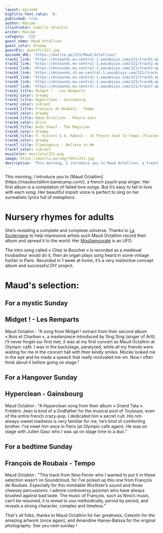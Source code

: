 ```yaml
---
layout: episode
bigTitle_font_ratio: '6'
published: true
author: Maxime
illustrator: Camille Célestin
writer: Maxime
category: '221'
guest_name: Maud Octallinn
guest_color: dreamy
guestPic: guestPic221.jpg
episode_URL: 'https://mailta.pe/221/Maud-Octallinn/'
track1_link: 'https://mtsounds.eu-central-1.wasabisys.com/221/track1.mp3'
track2_link: 'https://mtsounds.eu-central-1.wasabisys.com/221/track2.mp3'
track3_link: 'https://mtsounds.eu-central-1.wasabisys.com/221/track3.mp3'
track4_link: 'https://mtsounds.s3.eu-central-1.wasabisys.com/221/track4.mp3'
track5_link: 'https://mtsounds.eu-central-1.wasabisys.com/221/track5.mp3'
track6_link: 'https://mtsounds.eu-central-1.wasabisys.com/221/track6.mp3'
track7_link: 'https://mtsounds.eu-central-1.wasabisys.com/221/track7.mp3'
track1_title: Midget ! - Les Remparts
track1_color: dreamy
track2_title: Hyperclean - Gainsbourg
track2_color: vibrant
track3_title: François de Roubaix - Tempo
track3_color: dreamy
track4_title: Maud Octallinn - Pauvre Gasc
track4_color: bliss
track5_title: Andy Shauf - The Magician
track5_color: dreamy
track6_title: V. Vincent & A. Maboul - Je Pleure tout le Temps (Flavien Berger Cover)
track6_color: dreamy
track7_title: Flamingosis - Believe in Me
track7_color: vibrant
musiColor: musiColor221.png
image: https://mailta.pe/img/fbPic221.jpg
description: 'This morning, I introduce you to Maud Octallinn, a french psych-pop singer.'
---
```

<p id="introduction"> This morning, I introduce you to [Maud Octallinn](https://maudoctallinn.bandcamp.com/), a french psych-pop singer. Her first album is a compilation of failed love songs. But it’s easy to fall in love with each song. Her beautiful impish voice is perfect to sing on her surrealistic lyrics full of metaphors. </p>

# Nursery rhymes for adults

She’s revealing a complete and complexe universe. Thanks to [La Souterraine](http://souterraine.biz/) to help impressive artists such Maud Octallinn record their album and spread it to the world. Her [Mosltamouraté](https://maudoctallinn.bandcamp.com/album/mostlamourat-e) is an UFO.

The intro song called « Chez le Boucher » is recorded as a medieval troubadour would do it, then an organ plays song heard in some vintage funfair in Paris. Recorded in 1 week at home, it’s a very instinctive concept album and successful DIY project. 

# Maud's selection:

## For a  mystic Sunday

## Midget ! - Les Remparts

Maud Octalinn : "A song from Midget ! extract from their second album « Bois et Charbon », a masterpiece introduced by Sing Sing (singer of Arlt). I’ll never forget our first met, it was at my first concert as Maud Octallinn at Olympic café. I was in the backstage, paralyzed, while all my friends were waiting for me in the concert hall with their kindly smiles. Mocke looked me in the eye and he made a speech that really motivated me-on. Now I often think about it before going on stage."

## For a Hangover Sunday

## Hyperclean - Gainsbourg

Maud Octalinn :  "A Hyperclean song from their album « Grand Tata ». Frédéric Jean is kind of a Godfather for the musical pool of Toulouse, even of the entire french crazy-pop. I dedicated him a secret cult. His not-always-sweet madness is very familiar for me, he’s kind of comforting brother. I’ve meet him once in Paris (at Olympic café again). He was on stage with Julien Gasc who I was up on stage time to a duo."

## For a bedtime Sunday

## François de Roubaix - Tempo

Maud Octalinn : "This track from Nino Ferrer who I wanted to put it in these selection wasn’t on Soundcloud, for I’ve picked up this one from François de Roubaix. Especially for this inimitable Wurlitzer’s sound and those cheesey percussions. I admire controversy jazzman who have always brushed against bad taste. The music of François, such as Nino’s music, can’t be resumed, it is reveal to you methodically, period by period, and reveals a strong character, complex and timeless."

<p id="outroduction">
That's all folks, thanks to Maud Octallinn for her greatness, Celestin for the amazing artwork (once again), and Amandine Hanse-Balssa for the original photography. See you next sunday ! </p>
